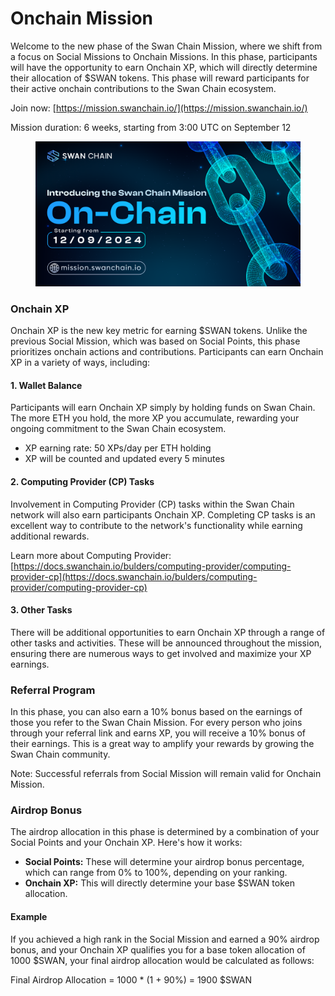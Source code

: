 # Onchain Mission

Welcome to the new phase of the Swan Chain Mission, where we shift from a focus on Social Missions to Onchain Missions. In this phase, participants will have the opportunity to earn Onchain XP, which will directly determine their allocation of $SWAN tokens. This phase will reward participants for their active onchain contributions to the Swan Chain ecosystem.

Join now: [https://mission.swanchain.io/](https://mission.swanchain.io/)

Mission duration: 6 weeks, starting from 3:00 UTC on September 12

<figure><img src="../../../.gitbook/assets/Introducing the Swan Chain Mission_ Onchain 2.png" alt=""><figcaption></figcaption></figure>

### Onchain XP

Onchain XP is the new key metric for earning $SWAN tokens. Unlike the previous Social Mission, which was based on Social Points, this phase prioritizes onchain actions and contributions. Participants can earn Onchain XP in a variety of ways, including:

#### 1. Wallet Balance

Participants will earn Onchain XP simply by holding funds on Swan Chain. The more ETH you hold, the more XP you accumulate, rewarding your ongoing commitment to the Swan Chain ecosystem.

* XP earning rate: 50 XPs/day per ETH holding
* XP will be counted and updated every 5 minutes

#### 2. Computing Provider (CP) Tasks

Involvement in Computing Provider (CP) tasks within the Swan Chain network will also earn participants Onchain XP. Completing CP tasks is an excellent way to contribute to the network's functionality while earning additional rewards.

Learn more about Computing Provider: [https://docs.swanchain.io/bulders/computing-provider/computing-provider-cp](https://docs.swanchain.io/bulders/computing-provider/computing-provider-cp)

#### 3. Other Tasks

There will be additional opportunities to earn Onchain XP through a range of other tasks and activities. These will be announced throughout the mission, ensuring there are numerous ways to get involved and maximize your XP earnings.

### Referral Program

In this phase, you can also earn a 10% bonus based on the earnings of those you refer to the Swan Chain Mission. For every person who joins through your referral link and earns XP, you will receive a 10% bonus of their earnings. This is a great way to amplify your rewards by growing the Swan Chain community.

Note: Successful referrals from Social Mission will remain valid for Onchain Mission.

### Airdrop Bonus

The airdrop allocation in this phase is determined by a combination of your Social Points and your Onchain XP. Here's how it works:

* **Social Points:** These will determine your airdrop bonus percentage, which can range from 0% to 100%, depending on your ranking.
* **Onchain XP:** This will directly determine your base $SWAN token allocation.

#### Example

If you achieved a high rank in the Social Mission and earned a 90% airdrop bonus, and your Onchain XP qualifies you for a base token allocation of 1000 $SWAN, your final airdrop allocation would be calculated as follows:

Final Airdrop Allocation = 1000 \* (1 + 90%) = 1900 $SWAN
